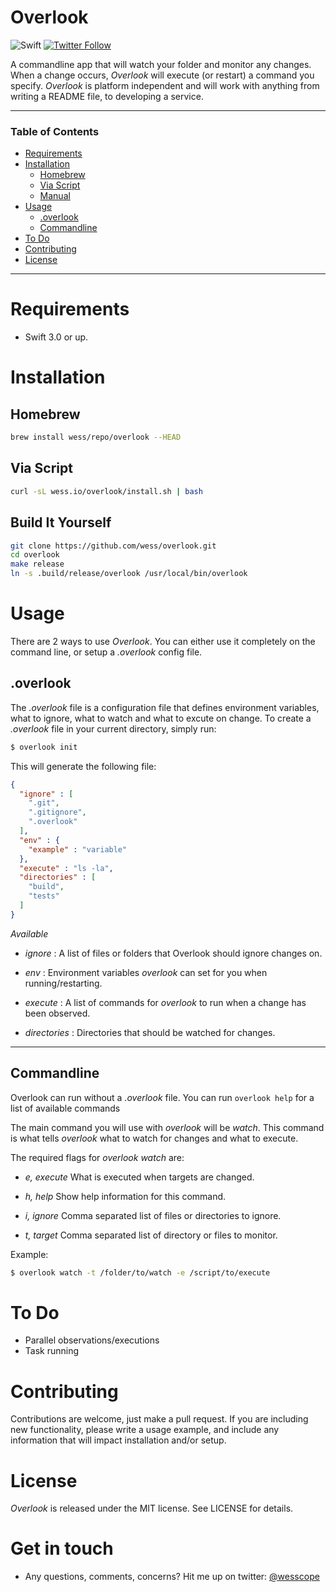 # Overlook 

![Swift](http://img.shields.io/badge/swift-3.0-brightgreen.svg)
[![Twitter Follow](https://img.shields.io/twitter/follow/overlookcli.svg?style=social&label=Follow&maxAge=2592000)](https://twitter.com/overlookcli)


A commandline app that will watch your folder and monitor any changes. When a change occurs, *Overlook* will execute (or restart) a command you specify. *Overlook* is platform
independent and will work with anything from writing a README file, to developing a service.

---

### Table of Contents

   * [Requirements](#requirements)
   * [Installation](#installation)
       * [Homebrew](#homebrew)
       * [Via Script](#via-script)
       * [Manual](#manual)
   * [Usage](#usage)
      * [.overlook](#.overlook)
      * [Commandline](#commandline)
   * [To Do](#to-do)
   * [Contributing](#contributing)
   * [License](#license)
	 

---
# Requirements
- Swift 3.0 or up.

# Installation
## Homebrew
```bash
brew install wess/repo/overlook --HEAD
```

## Via Script
```bash
curl -sL wess.io/overlook/install.sh | bash
```

## Build It Yourself
```bash
git clone https://github.com/wess/overlook.git
cd overlook
make release
ln -s .build/release/overlook /usr/local/bin/overlook
```

# Usage
There are 2 ways to use *Overlook*. You can either use it completely on the command line, or setup a _.overlook_ config file.

## .overlook
The _.overlook_ file is a configuration file that defines environment variables, what to ignore, what to watch and what to excute on change. To create a _.overlook_ file in your current directory, simply run:

```bash
$ overlook init
```

This will generate the following file:

```json
{
  "ignore" : [
    ".git",
    ".gitignore",
    ".overlook"
  ],
  "env" : {
    "example" : "variable"
  },
  "execute" : "ls -la",
  "directories" : [
    "build",
    "tests"
  ]
}
```

*Available*
- _*ignore*_ : A list of files or folders that Overlook should ignore changes on.

- _*env*_ : Environment variables _overlook_ can set for you when running/restarting.

- _*execute*_ : A list of commands for _overlook_ to run when a change has been observed.

- _*directories*_ : Directories that should be watched for changes.

---

## Commandline
Overlook can run without a _.overlook_ file. You can run ```overlook help``` for a list of available commands

The main command you will use with _overlook_ will be _watch_. This command is what tells _overlook_ what to watch for changes and what to execute.

The required flags for _overlook watch_ are:
- *e, execute* What is executed when targets are changed.
	
- *h, help* Show help information for this command.



	
- *i, ignore* Comma separated list of files or directories to ignore.
	
- *t, target* Comma separated list of directory or files to monitor.


Example:

```bash
$ overlook watch -t /folder/to/watch -e /script/to/execute
```

# To Do
- Parallel observations/executions
- Task running

# Contributing
Contributions are welcome, just make a pull request. If you are including new functionality, please write a usage example, and include any information that will impact installation and/or setup.

# License
*Overlook* is released under the MIT license. See LICENSE for details.

# Get in touch
- Any questions, comments, concerns? Hit me up on twitter: [@wesscope](https://twitter.com/wesscope)



